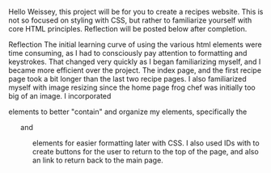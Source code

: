 Hello Weissey, this project will be for you to create a recipes website. This is not so focused on styling with CSS, but rather to familiarize yourself with core HTML principles. Reflection will be posted below after completion.

Reflection
    The initial learning curve of using the various html elements were time consuming, as I had to consciously pay attention to formatting and keystrokes. That changed very quickly as I began familiarizing myself, and I became more efficient over the project. The index page, and the first recipe page took a bit longer than the last two recipe pages. I also familiarized myself with image resizing since the home page frog chef was initially too big of an image. I incorporated <div> elements to better "contain" and organize my elements, specifically the <ul> and <ol> elements for easier formatting later with CSS. I also used IDs with <a> to create buttons for the user to return to the top of the page, and also an <a> link to return back to the main page.